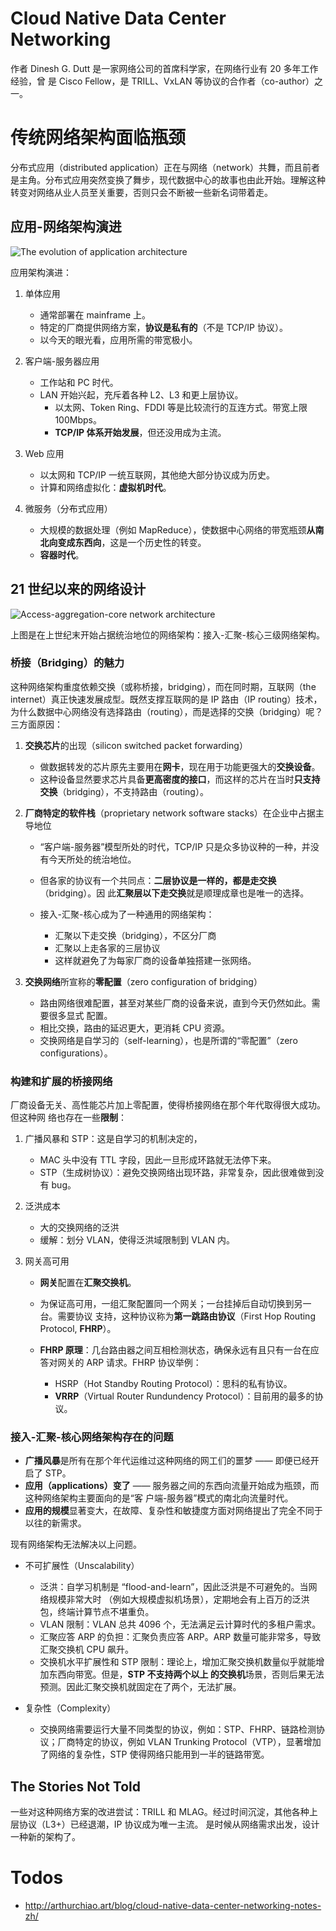 # Cloud Native Data Center Networking

作者 Dinesh G. Dutt 是一家网络公司的首席科学家，在网络行业有 20 多年工作经验，曾 是 Cisco Fellow，是 TRILL、VxLAN 等协议的合作者（co-author）之一。

# 传统网络架构面临瓶颈

分布式应用（distributed application）正在与网络（network）共舞，而且前者是主角。分布式应用突然变换了舞步，现代数据中心的故事也由此开始。理解这种转变对网络从业人员至关重要，否则只会不断被一些新名词带着走。

## 应用-网络架构演进

![The evolution of application architecture](https://s3.ax1x.com/2021/01/25/sL9d2T.png)

应用架构演进：

1. 单体应用

   - 通常部署在 mainframe 上。
   - 特定的厂商提供网络方案，**协议是私有的**（不是 TCP/IP 协议）。
   - 以今天的眼光看，应用所需的带宽极小。

2. 客户端-服务器应用

   - 工作站和 PC 时代。
   - LAN 开始兴起，充斥着各种 L2、L3 和更上层协议。
     - 以太网、Token Ring、FDDI 等是比较流行的互连方式。带宽上限 100Mbps。
     - **TCP/IP 体系开始发展**，但还没用成为主流。

3. Web 应用

   - 以太网和 TCP/IP 一统互联网，其他绝大部分协议成为历史。
   - 计算和网络虚拟化：**虚拟机时代**。

4. 微服务（分布式应用）

   - 大规模的数据处理（例如 MapReduce），使数据中心网络的带宽瓶颈**从南北向变成东西向**，这是一个历史性的转变。
   - **容器时代**。

## 21 世纪以来的网络设计

![Access-aggregation-core network architecture](https://s3.ax1x.com/2021/01/25/sL9TZd.png)

上图是在上世纪末开始占据统治地位的网络架构：接入-汇聚-核心三级网络架构。

### 桥接（Bridging）的魅力

这种网络架构重度依赖交换（或称桥接，bridging），而在同时期，互联网（the internet）真正快速发展成型。既然支撑互联网的是 IP 路由（IP routing）技术，为什么数据中心网络没有选择路由（routing），而是选择的交换（bridging）呢？三方面原因：

1. **交换芯片**的出现（silicon switched packet forwarding）

   - 做数据转发的芯片原先主要用在**网卡**，现在用于功能更强大的**交换设备**。
   - 这种设备显然要求芯片具备**更高密度的接口**，而这样的芯片在当时**只支持交换**（bridging），不支持路由（routing）。

2. **厂商特定的软件栈**（proprietary network software stacks）在企业中占据主导地位

   - “客户端-服务器”模型所处的时代，TCP/IP 只是众多协议种的一种，并没有今天所处的统治地位。
   - 但各家的协议有一个共同点：**二层协议是一样的，都是走交换**（bridging）。因 此**汇聚层以下走交换**就是顺理成章也是唯一的选择。
   - 接入-汇聚-核心成为了一种通用的网络架构：

     - 汇聚以下走交换（bridging），不区分厂商
     - 汇聚以上走各家的三层协议
     - 这样就避免了为每家厂商的设备单独搭建一张网络。

3. **交换网络**所宣称的**零配置**（zero configuration of bridging）

   - 路由网络很难配置，甚至对某些厂商的设备来说，直到今天仍然如此。需要很多显式 配置。
   - 相比交换，路由的延迟更大，更消耗 CPU 资源。
   - 交换网络是自学习的（self-learning），也是所谓的“零配置”（zero configurations）。

### 构建和扩展的桥接网络

厂商设备无关、高性能芯片加上零配置，使得桥接网络在那个年代取得很大成功。但这种网 络也存在一些**限制**：

1. 广播风暴和 STP：这是自学习的机制决定的，

   - MAC 头中没有 TTL 字段，因此一旦形成环路就无法停下来。
   - STP（生成树协议）：避免交换网络出现环路，非常复杂，因此很难做到没有 bug。

2. 泛洪成本

   - 大的交换网络的泛洪
   - 缓解：划分 VLAN，使得泛洪域限制到 VLAN 内。

3. 网关高可用

   - **网关**配置在**汇聚交换机**。
   - 为保证高可用，一组汇聚配置同一个网关；一台挂掉后自动切换到另一台。需要协议 支持，这种协议称为**第一跳路由协议**（First Hop Routing Protocol, **FHRP**）。
   - **FHRP 原理**：几台路由器之间互相检测状态，确保永远有且只有一台在应答对网关的 ARP 请求。FHRP 协议举例：

     - HSRP（Hot Standby Routing Protocol）：思科的私有协议。
     - **VRRP**（Virtual Router Rundundency Protocol）：目前用的最多的协议。

### 接入-汇聚-核心网络架构存在的问题

- **广播风暴**是所有在那个年代运维过这种网络的网工们的噩梦 —— 即便已经开启了 STP。
- **应用（applications）变了** —— 服务器之间的东西向流量开始成为瓶颈，而这种网络架构主要面向的是“客 户端-服务器”模式的南北向流量时代。
- **应用的规模**显著变大，在故障、复杂性和敏捷度方面对网络提出了完全不同于以往的新需求。

现有网络架构无法解决以上问题。

- 不可扩展性（Unscalability）

  - 泛洪：自学习机制是 “flood-and-learn”，因此泛洪是不可避免的。当网络规模非常大时 （例如大规模虚拟机场景），定期地会有上百万的泛洪包，终端计算节点不堪重负。
  - VLAN 限制：VLAN 总共 4096 个，无法满足云计算时代的多租户需求。
  - 汇聚应答 ARP 的负担：汇聚负责应答 ARP。ARP 数量可能非常多，导致汇聚交换机 CPU 飙升。
  - 交换机水平扩展性和 STP 限制：理论上，增加汇聚交换机数量似乎就能增加东西向带宽。但是，**STP 不支持两个以上 的交换机**场景，否则后果无法预测。因此汇聚交换机就固定在了两个，无法扩展。

- 复杂性（Complexity）
  - 交换网络需要运行大量不同类型的协议，例如：STP、FHRP、链路检测协议；厂商特定的协议，例如 VLAN Trunking Protocol（VTP），显著增加了网络的复杂性，STP 使得网络只能用到一半的链路带宽。

## The Stories Not Told

一些对这种网络方案的改进尝试：TRILL 和 MLAG。经过时间沉淀，其他各种上层协议（L3+）已经退潮，IP 协议成为唯一主流。 是时候从网络需求出发，设计一种新的架构了。

# Todos

- http://arthurchiao.art/blog/cloud-native-data-center-networking-notes-zh/
